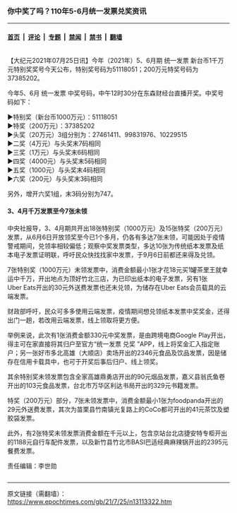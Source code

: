### 你中奖了吗？110年5-6月统一发票兑奖资讯

---

#### [首页](../../../..?n13113322) &nbsp;|&nbsp; [评论](../../../../../epoch-comment?n13113322) &nbsp;|&nbsp; [专题](../../../../../epoch-special?n13113322) &nbsp;|&nbsp; [禁闻](../../../../../epoch-news?n13113322) &nbsp;|&nbsp; [禁书](../../../../../books?n13113322) &nbsp;|&nbsp; [翻墙](https://github.com/gfw-breaker/nogfw/blob/master/README.md?n13113322)


<div class="column" id="artbody" itemprop="articleBody">
 <!-- article content begin -->
 <p>
  【大纪元2021年07月25日讯】今年（2021年）5、6月期
  <ok href="https://www.epochtimes.com/gb/tag/%E7%BB%9F%E4%B8%80%E5%8F%91%E7%A5%A8.html">
   统一发票
  </ok>
  新台币1千万元特别奖奖号今天公布，特别奖号码为51118051；200万元特奖号码为37385202。
 </p>
 <p>
  今年5、6月
  <ok href="https://www.epochtimes.com/gb/tag/%E7%BB%9F%E4%B8%80%E5%8F%91%E7%A5%A8.html">
   统一发票
  </ok>
  中奖号码，中午12时30分在东森财经台直播开奖。中奖号码如下：
 </p>
 <p>
  ▶特别奖（新台币1000万元）：51118051
  <br/>
  ▶特奖（200万元）：37385202
  <br/>
  ▶头奖（20万元）3组分别为：27461411、99831976、10229515
  <br/>
  ▶二奖（4万元）与头奖末7码相同
  <br/>
  ▶三奖（1万元）与头奖末6码相同
  <br/>
  ▶四奖（4000元）与头奖末5码相同
  <br/>
  ▶五奖（1000元）与头奖末4码相同
  <br/>
  ▶六奖（200元）与头奖末3码相同
 </p>
 <p>
  另外，增开六奖1组，末3码分别为747。
 </p>
 <h4>
  3、4月千万发票至今7张未领
 </h4>
 <p>
  中央社报导，3、4月期共开出18张特别奖（1000万元）及15张特奖（200万元）发票，从6月6日开放领奖至今已1个多月，仍各有多达7张未领，可能因处于疫情警戒期间，兑领率相较偏低；观察中奖发票类型，多达10张为传统纸本发票及纸本电子发票证明联，呼吁民众快找找家中发票，于9月6日前都还来得及兑领。
 </p>
 <p>
  7张特别奖（1000万元）未领发票中，消费金额最小1张才花18元买1罐茶里王就幸运中千万，开出地点为顶好竹北三店，为已印出纸本的电子发票，另有1张
  <br/>
  Uber Eats开出的30元外送费发票也还未兑领，为储存在Uber Eats会员载具的云端发票。
 </p>
 <p>
  财政部呼吁，民众可多多使用云端发票，疫情期间想兑领纸本发票中奖奖金，还得出门一趟，若改用云端发票，线上领取将更方便。
 </p>
 <p>
  举例来说，此次有1张消费金额330元中奖发票，是由跨境电商Google Play开出，得主可在家直接将其归户至官方“统一发票
  <ok href="https://www.epochtimes.com/gb/tag/%E5%85%91%E5%A5%96.html">
   兑奖
  </ok>
  ”APP，线上将奖金汇入指定账户；另一张好市多北高雄（大顺店）卖场开出的2346元食品及饮品发票，因是储存在信用卡载具中，也可于开奖后事后归户、线上领奖。
 </p>
 <p>
  其余特别奖未领发票包含全家高雄鼎勇店开出的90元烟品发票，嘉义县翁氏鱼卷开出的103元食品发票，台北市万华区利达书局开出的329元书籍发票。
 </p>
 <p>
  特奖（200万元）部分，7张未领发票中，消费金额最小1张为foodpanda开出的29元外送费发票，其次为苗栗县竹南镇光复路上的CoCo都可开出的41元茶饮及塑胶袋发票。
 </p>
 <p>
  此外，有2张特奖未领发票消费金额在千元以上，包含京站台北店捷安特专柜开出的1188元自行车配件发票，以及新竹县竹北市BASI巴适经典麻辣锅开出的2395元餐费发票。
 </p>
 <p>
  责任编辑：李世勋
 </p>
 <!-- article content end -->
</div>


---

原文链接（需翻墙）：https://www.epochtimes.com/gb/21/7/25/n13113322.htm